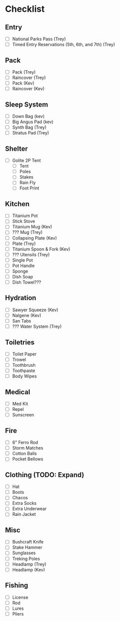 # Checklist
## Entry
- [ ] National Parks Pass (Trey)
- [ ] Timed Entry Reservations (5th, 6th, and 7th) (Trey)
## Pack
- [ ] Pack (Trey)
- [ ] Raincover (Trey)
- [ ] Pack (Kev)
- [ ] Raincover (Kev)
## Sleep System
- [ ] Down Bag (kev)
- [ ] Big Angus Pad (kev)
- [ ] Synth Bag (Trey)
- [ ] Stratus Pad (Trey)
## Shelter
- [ ] Golite 2P Tent
  - [ ] Tent
  - [ ] Poles
  - [ ] Stakes
  - [ ] Rain Fly
  - [ ] Foot Print
## Kitchen
- [ ] Titanium Pot
- [ ] Stick Stove
- [ ] Titanium Mug (Kev)
- [ ] ??? Mug (Trey)
- [ ] Collapsing Plate (Kev)
- [ ] Plate (Trey)
- [ ] Titanium Spoon & Fork (Kev)
- [ ] ??? Utensils (Trey)
- [ ] Single Pot
- [ ] Pot Handle
- [ ] Sponge
- [ ] Dish Soap
- [ ] Dish Towel???
## Hydration
- [ ] Sawyer Squeeze (Kev)
- [ ] Nalgene (Kev)
- [ ] San Tabs
- [ ] ??? Water System (Trey)
## Toiletries
- [ ] Toilet Paper
- [ ] Trowel
- [ ] Toothbrush
- [ ] Toothpaste
- [ ] Body Wipes
## Medical
- [ ] Med Kit
- [ ] Repel
- [ ] Sunscreen
## Fire
- [ ] 6" Ferro Rod
- [ ] Storm Matches
- [ ] Cotton Balls
- [ ] Pocket Bellows
## Clothing (TODO: Expand)
- [ ] Hat
- [ ] Boots
- [ ] Chacos
- [ ] Extra Socks
- [ ] Extra Underwear
- [ ] Rain Jacket
## Misc
- [ ] Bushcraft Knife
- [ ] Stake Hammer
- [ ] Sunglasses
- [ ] Treking Poles
- [ ] Headlamp (Trey)
- [ ] Headlamp (Kev)
## Fishing
- [ ] License
- [ ] Rod
- [ ] Lures
- [ ] Pliers
